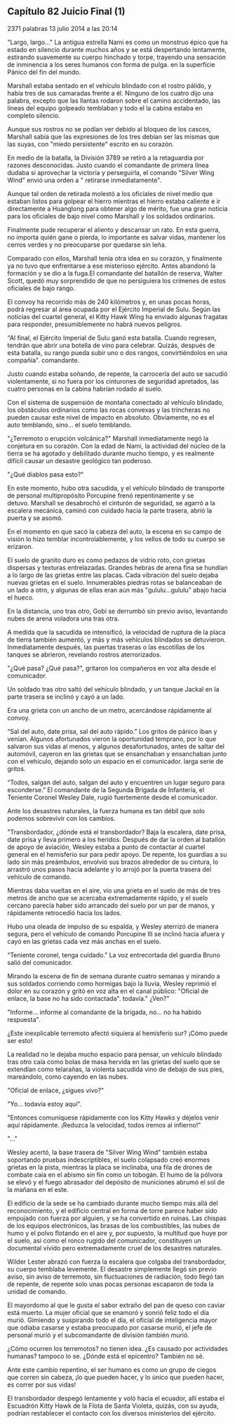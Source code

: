 
## Capítulo 82 Juicio Final (1)


2371 palabras
13 julio 2014 a las 20:14


"Largo, largo..." La antigua estrella Nami es como un monstruo épico que ha estado en silencio durante muchos años y se está despertando lentamente, estirando suavemente su cuerpo hinchado y torpe, trayendo una sensación de inminencia a los seres humanos con forma de pulga. en la superficie Pánico del fin del mundo.

Marshall estaba sentado en el vehículo blindado con el rostro pálido, y había tres de sus camaradas frente a él. Ninguno de los cuatro dijo una palabra, excepto que las llantas rodaron sobre el camino accidentado, las líneas del equipo golpeado temblaban y todo el la cabina estaba en completo silencio.

Aunque sus rostros no se podían ver debido al bloqueo de los cascos, Marshall sabía que las expresiones de los tres debían ser las mismas que las suyas, con "miedo persistente" escrito en su corazón.

En medio de la batalla, la División 3789 se retiró a la retaguardia por razones desconocidas. Justo cuando el comandante de primera línea dudaba si aprovechar la victoria y perseguirla, el comando "Silver Wing Wind" envió una orden a " retirarse inmediatamente".

Aunque tal orden de retirada molestó a los oficiales de nivel medio que estaban listos para golpear el hierro mientras el hierro estaba caliente e ir directamente a Huanglong para obtener algo de mérito, fue una gran noticia para los oficiales de bajo nivel como Marshall y los soldados ordinarios.

Finalmente pude recuperar el aliento y descansar un rato. En esta guerra, no importa quién gane o pierda, lo importante es salvar vidas, mantener los cerros verdes y no preocuparse por quedarse sin leña.

Comparado con ellos, Marshall tenía otra idea en su corazón, y finalmente ya no tuvo que enfrentarse a ese misterioso ejército. Antes abandonó la formación y se dio a la fuga.El comandante del batallón de reserva, Walter Scott, quedó muy sorprendido de que no persiguiera los crímenes de estos oficiales de bajo rango.

El convoy ha recorrido más de 240 kilómetros y, en unas pocas horas, podrá regresar al área ocupada por el Ejército Imperial de Sulu. Según las noticias del cuartel general, el Kitty Hawk Wing ha enviado algunas fragatas para responder, presumiblemente no habrá nuevos peligros.

"Al final, el Ejército Imperial de Sulu ganó esta batalla. Cuando regresen, tendrán que abrir una botella de vino para celebrar. Quizás, después de esta batalla, su rango pueda subir uno o dos rangos, convirtiéndolos en una compañía". comandante.

Justo cuando estaba soñando, de repente, la carrocería del auto se sacudió violentamente, si no fuera por los cinturones de seguridad apretados, las cuatro personas en la cabina habrían rodado al suelo.

Con el sistema de suspensión de montaña conectado al vehículo blindado, los obstáculos ordinarios como las rocas convexas y las trincheras no pueden causar este nivel de impacto en absoluto. Obviamente, no es el auto temblando, sino... el suelo temblando.

"¿Terremoto o erupción volcánica?" Marshall inmediatamente negó la conjetura en su corazón. Con la edad de Nami, la actividad del núcleo de la tierra se ha agotado y debilitado durante mucho tiempo, y es realmente difícil causar un desastre geológico tan poderoso.

"¿Qué diablos pasa esto?"

En este momento, hubo otra sacudida, y el vehículo blindado de transporte de personal multipropósito Porcupine frenó repentinamente y se detuvo. Marshall se desabrochó el cinturón de seguridad, se agarró a la escalera mecánica, caminó con cuidado hacia la parte trasera, abrió la puerta y se asomó.

En el momento en que sacó la cabeza del auto, la escena en su campo de visión lo hizo temblar incontrolablemente, y los vellos de todo su cuerpo se erizaron.

El suelo de granito duro es como pedazos de vidrio roto, con grietas dispersas y texturas entrelazadas. Grandes hebras de arena fina se hundían a lo largo de las grietas entre las placas. Cada vibración del suelo dejaba nuevas grietas en el suelo. Innumerables piedras rotas se balanceaban de un lado a otro, y algunas de ellas eran aún más "gululu...gululu" abajo hacia el hueco.

En la distancia, uno tras otro, Gobi se derrumbó sin previo aviso, levantando nubes de arena voladora una tras otra.

A medida que la sacudida se intensificó, la velocidad de ruptura de la placa de tierra también aumentó, y más y más vehículos blindados se detuvieron. Inmediatamente después, las puertas traseras o las escotillas de los tanques se abrieron, revelando rostros aterrorizados.

"¿Qué pasa? ¿Qué pasa?", gritaron los compañeros en voz alta desde el comunicador.

Un soldado tras otro saltó del vehículo blindado, y un tanque Jackal en la parte trasera se inclinó y cayó a un lado.

Era una grieta con un ancho de un metro, acercándose rápidamente al convoy.

“Sal del auto, date prisa, sal del auto rápido.” Los gritos de pánico iban y venían. Algunos afortunados vieron la oportunidad temprano, por lo que salvaron sus vidas al menos, y algunos desafortunados, antes de saltar del automóvil, cayeron en las grietas que se ensanchaban y ensanchaban junto con el vehículo, dejando solo un espacio en el comunicador. larga serie de gritos.

“Todos, salgan del auto, salgan del auto y encuentren un lugar seguro para esconderse.” El comandante de la Segunda Brigada de Infantería, el Teniente Coronel Wesley Dale, rugió fuertemente desde el comunicador.

Ante los desastres naturales, la fuerza humana es tan débil que solo podemos sobrevivir con los cambios.

"Transbordador, ¿dónde está el transbordador? Baja la escalera, date prisa, date prisa y lleva primero a los heridos. Después de dar la orden al batallón de apoyo de aviación, Wesley estaba a punto de contactar al cuartel general en el hemisferio sur para pedir apoyo. De repente, los guardias a su lado sin más preámbulos, envolvió sus brazos alrededor de su cintura, lo arrastró unos pasos hacia adelante y lo arrojó por la puerta trasera del vehículo de comando.

Mientras daba vueltas en el aire, vio una grieta en el suelo de más de tres metros de ancho que se acercaba extremadamente rápido, y el suelo cercano parecía haber sido arrancado del suelo por un par de manos, y rápidamente retrocedió hacia los lados.

Hubo una oleada de impulso de su espalda, y Wesley aterrizó de manera segura, pero el vehículo de comando Porcupine III se inclinó hacia afuera y cayó en las grietas cada vez más anchas en el suelo.

“Teniente coronel, tenga cuidado.” La voz entrecortada del guardia Bruno salió del comunicador.

Mirando la escena de fin de semana durante cuatro semanas y mirando a sus soldados corriendo como hormigas bajo la lluvia, Wesley reprimió el dolor en su corazón y gritó en voz alta en el canal público: "Oficial de enlace, la base no ha sido contactada". todavía." ¿Ven?"

"Informe... informe al comandante de la brigada, no... no ha habido respuesta".

¿Este inexplicable terremoto afectó siquiera al hemisferio sur? ¡Cómo puede ser esto!

La realidad no le dejaba mucho espacio para pensar, un vehículo blindado tras otro caía como bolas de masa hervida en las grietas del suelo que se extendían como telarañas, la violenta sacudida vino de debajo de sus pies, mareándolo, como cayendo en las nubes.

"Oficial de enlace, ¿sigues vivo?"

"Yo... todavía estoy aquí".

"Entonces comuníquese rápidamente con los Kitty Hawks y déjelos venir aquí rápidamente. ¡Reduzca la velocidad, todos iremos al infierno!"

"..."

Wesley acertó, la base trasera de "Silver Wing Wind" también estaba soportando pruebas indescriptibles, el suelo colapsado creó enormes grietas en la pista, mientras la placa se inclinaba, una fila de drones de combate caía en el abismo sin fin como un tobogán. El humo de la pólvora se elevó y el fuego abrasador del depósito de municiones abrumó el sol de la mañana en el este.

El edificio de la sede se ha cambiado durante mucho tiempo más allá del reconocimiento, y el edificio central en forma de torre parece haber sido empujado con fuerza por alguien, y se ha convertido en ruinas. Las chispas de los equipos electrónicos, las brasas de los combustibles, las nubes de humo y el polvo flotando en el aire y, por supuesto, la multitud que huye por el suelo, así como el ronco rugido del comunicador, constituyen un documental vívido pero extremadamente cruel de los desastres naturales.

Wilder Lester abrazó con fuerza la escalera que colgaba del transbordador, su cuerpo temblaba levemente. El desastre simplemente llegó sin previo aviso, sin aviso de terremoto, sin fluctuaciones de radiación, todo llegó tan de repente, de repente solo unas pocas personas escaparon de toda la unidad de comando.

El mayordomo al que le gusta el sabor extraño del pan de queso con caviar está muerto. La mujer oficial que se enamoró y sonrió feliz todo el día murió. Gimiendo y suspirando todo el día, el oficial de inteligencia mayor que odiaba casarse y estaba preocupado por casarse murió, el jefe de personal murió y el subcomandante de división también murió.

¿Cómo ocurren los terremotos? no tienen idea. ¿Es causado por actividades humanas? tampoco lo se. ¿Dónde está el epicentro? También no sé.

Ante este cambio repentino, el ser humano es como un grupo de ciegos que corren sin cabeza, ¡lo que pueden hacer, y lo único que pueden hacer, es correr por sus vidas!

El transbordador despegó lentamente y voló hacia el ecuador, allí estaba el Escuadrón Kitty Hawk de la Flota de Santa Violeta, quizás, con su ayuda, podrían restablecer el contacto con los diversos ministerios del ejército.

